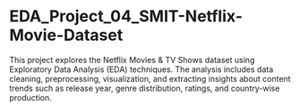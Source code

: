 # EDA_Project_04_SMIT-Netflix-Movie-Dataset
This project explores the Netflix Movies &amp; TV Shows dataset using Exploratory Data Analysis (EDA) techniques. The analysis includes data cleaning, preprocessing, visualization, and extracting insights about content trends such as release year, genre distribution, ratings, and country-wise production.
